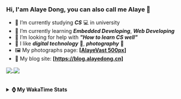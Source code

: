 ### Hi, **I'am Alaye Dong**, you can also call me **Alaye** 👋

- 📖 I’m currently studying ***CS*** 💻 in university
- 🌱 I’m currently learning ***Embedded Developing***, ***Web Developing***
- 🤔 I’m looking for help with ***"How to learn CS well"***
- 🤩 I like ***digital technology*** 📱, ***photography*** 📸
- 🖼️ My photographs page: **[[AlayeVast 500px](https://500px.com.cn/AlayeVast)]**
- 📰 My blog site: **[https://blog.alayedong.cn]**

<!--
[![Alaye's GitHub stats](https://github-readme-stats.vercel.app/api?username=Alaye-Dong&custom_title=Alaye%20Dong`s%20GitHub%20stats&show_icons=true&rank_icon=percentile&theme=transparent&include_all_commits=true&count_private=true)](https://github.com/anuraghazra/github-readme-stats) 
[![Top Langs](https://github-readme-stats.vercel.app/api/top-langs/?username=Alaye-Dong\&layout=compact&theme=transparent)](https://github.com/anuraghazra/github-readme-stats)
-->
<a href="https://github.com/anuraghazra/github-readme-stats">
  <img height=200 align="center" src="https://github-readme-stats.vercel.app/api?username=Alaye-Dong&custom_title=Alaye%20Dong`s%20GitHub%20stats&show_icons=true&rank_icon=percentile&theme=transparent&include_all_commits=true&count_private=true" />
</a>
<a href="https://github.com/anuraghazra/convoychat">
  <img height=200 align="center" src="https://github-readme-stats.vercel.app/api/top-langs/?username=Alaye-Dong&layout=compact&theme=transparent&include_all_commits=true&count_private=true&langs_count=8&card_width=300" />
</a>

<br />
<br />

<div style="display:none"> 
  <img src="https://visitor-badge.laobi.icu/badge?page_id=Alaye-Dong.Alaye-Dong"/>
</div>
<br />

<details>	
  <summary><b> ⌚ My WakaTime Stats </b></summary>

<br />

<!--START_SECTION:waka-->
![Code Time](http://img.shields.io/badge/Code%20Time-418%20hrs%2026%20mins-blue)

![Profile Views](http://img.shields.io/badge/Profile%20Views-0-blue)

![Lines of code](https://img.shields.io/badge/From%20Hello%20World%20I%27ve%20Written-850.8%20thousand%20lines%20of%20code-blue)

**🐱 My GitHub Data** 

> 📦 86.3 kB Used in GitHub's Storage 
 > 
> 🚫 Not Opted to Hire
 > 
> 📜 26 Public Repositories 
 > 
> 🔑 4 Private Repositories 
 > 
**I'm a Night 🦉** 

```text
🌞 Morning                103 commits         ██░░░░░░░░░░░░░░░░░░░░░░░   07.36 % 
🌆 Daytime                437 commits         ████████░░░░░░░░░░░░░░░░░   31.21 % 
🌃 Evening                587 commits         ██████████░░░░░░░░░░░░░░░   41.93 % 
🌙 Night                  273 commits         █████░░░░░░░░░░░░░░░░░░░░   19.50 % 
```
📅 **I'm Most Productive on Monday** 

```text
Monday                   240 commits         ████░░░░░░░░░░░░░░░░░░░░░   17.14 % 
Tuesday                  167 commits         ███░░░░░░░░░░░░░░░░░░░░░░   11.93 % 
Wednesday                166 commits         ███░░░░░░░░░░░░░░░░░░░░░░   11.86 % 
Thursday                 239 commits         ████░░░░░░░░░░░░░░░░░░░░░   17.07 % 
Friday                   193 commits         ███░░░░░░░░░░░░░░░░░░░░░░   13.79 % 
Saturday                 160 commits         ███░░░░░░░░░░░░░░░░░░░░░░   11.43 % 
Sunday                   235 commits         ████░░░░░░░░░░░░░░░░░░░░░   16.79 % 
```


📊 **This Week I Spent My Time On** 

```text
💬 Programming Languages: 
Python                   7 hrs 39 mins       ███████████████░░░░░░░░░░   59.98 % 
Java                     2 hrs 31 mins       █████░░░░░░░░░░░░░░░░░░░░   19.70 % 
Markdown                 48 mins             ██░░░░░░░░░░░░░░░░░░░░░░░   06.26 % 
XML                      41 mins             █░░░░░░░░░░░░░░░░░░░░░░░░   05.36 % 
TypeScript               29 mins             █░░░░░░░░░░░░░░░░░░░░░░░░   03.86 % 

🔥 Editors: 
PyCharm                  7 hrs 48 mins       ███████████████░░░░░░░░░░   61.12 % 
IntelliJ IDEA            3 hrs 35 mins       ███████░░░░░░░░░░░░░░░░░░   28.13 % 
VS Code                  1 hr 22 mins        ███░░░░░░░░░░░░░░░░░░░░░░   10.75 % 

🐱‍💻 Projects: 
exp1BigDataSpider        4 hrs 52 mins       ██████████░░░░░░░░░░░░░░░   38.13 % 
Class0303                2 hrs 45 mins       █████░░░░░░░░░░░░░░░░░░░░   21.54 % 
spring-aop               2 hrs 40 mins       █████░░░░░░░░░░░░░░░░░░░░   20.92 % 
JXUT-BST-IO-VitePress-For1 hr 11 mins        ██░░░░░░░░░░░░░░░░░░░░░░░   09.27 % 
big-event                25 mins             █░░░░░░░░░░░░░░░░░░░░░░░░   03.28 % 
```

**I Mostly Code in C** 

```text
TypeScript               6 repos             █████░░░░░░░░░░░░░░░░░░░░   19.35 % 
Java                     3 repos             ██░░░░░░░░░░░░░░░░░░░░░░░   09.68 % 
JavaScript               3 repos             ██░░░░░░░░░░░░░░░░░░░░░░░   09.68 % 
Python                   2 repos             ██░░░░░░░░░░░░░░░░░░░░░░░   06.45 % 
CSS                      1 repo              █░░░░░░░░░░░░░░░░░░░░░░░░   03.23 % 
```



**Timeline**

![Lines of Code chart](https://raw.githubusercontent.com/Alaye-Dong/Alaye-Dong/main/assets/bar_graph.png)


 Last Updated on 19/03/2025 18:48:34 UTC
<!--END_SECTION:waka-->

</details>
